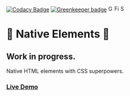 [![Codacy Badge](https://api.codacy.com/project/badge/Grade/ba66e81e228046dbba40f35f25dcea55)](https://www.codacy.com/app/astorino-design/native-elements?utm_source=github.com&amp;utm_medium=referral&amp;utm_content=equinusocio/native-elements&amp;utm_campaign=Badge_Grade)
[![Greenkeeper badge](https://badges.greenkeeper.io/equinusocio/native-elements.svg)](https://greenkeeper.io/)
<img width="16px" alt="Google Chrome" src="https://goo.gl/U987PH"><img width="16px" alt="Firefox" src="https://goo.gl/vNRYsH"><img width="16px" alt="Safari" src="https://goo.gl/S1vPDZ">

# 🚧 Native Elements 🚧
## Work in progress.
Native HTML elements with CSS superpowers.

### [Live Demo](https://native-elements.stackblitz.io/)
